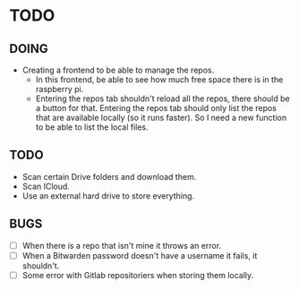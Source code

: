 # TODO

## DOING
- Creating a frontend to be able to manage the repos.
  - In this frontend, be able to see how much free space there is in the raspberry pi.
  - Entering the repos tab shouldn't reload all the repos, there should be a button for that. Entering the repos tab should only list the repos that are available locally (so it runs faster). So I need a new function to be able to list the local files.

## TODO

- Scan certain Drive folders and download them.
- Scan ICloud.
- Use an external hard drive to store everything.

## BUGS

- [ ] When there is a repo that isn't mine it throws an error.
- [ ] When a Bitwarden password doesn't have a username it fails, it shouldn't.
- [ ] Some error with Gitlab repositoriers when storing them locally.
